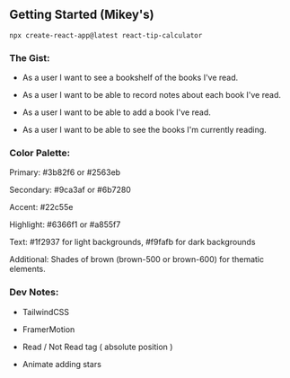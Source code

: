 ## Getting Started (Mikey's)

`npx create-react-app@latest react-tip-calculator`

### The Gist:

- As a user I want to see a bookshelf of the books I've read.

- As a user I want to be able to record notes about each book I've read.

- As a user I want to be able to add a book I've read.

- As a user I want to be able to see the books I'm currently reading.

### Color Palette:

Primary: #3b82f6 or #2563eb

Secondary: #9ca3af or #6b7280

Accent: #22c55e

Highlight: #6366f1 or #a855f7

Text: #1f2937 for light backgrounds, #f9fafb for dark backgrounds

Additional: Shades of brown (brown-500 or brown-600) for thematic elements.

### Dev Notes:

- TailwindCSS

- FramerMotion

- Read / Not Read tag ( absolute position )

- Animate adding stars
